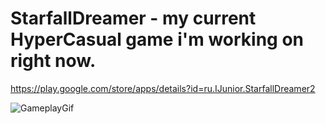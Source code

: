 # StarfallDreamer - my current HyperCasual game i'm working on right now.

https://play.google.com/store/apps/details?id=ru.IJunior.StarfallDreamer2

![GameplayGif](https://github.com/pdgrv/HC_ObjFaller/blob/master/StarfallDreamer.gif)
